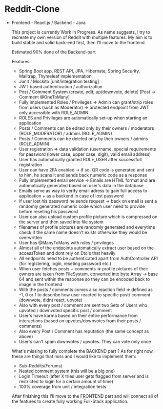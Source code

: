 # Reddit-Clone

 - Frontend - React.js / Backend - Java
    
    This project is currently Work in Progress. As name suggests, I try to recreate my own version of Reddit with multiple features.
    My aim is to build stable and solid back-end first, then I'll move to the frontend.
    
    Estimated 90% done of the Backend-part
    
    Features:
     - Spring Boot app, REST API, JPA, Hibernate, Spring Security, Mailtrap, Thymeleaf implementation
     - Junit / Mockito [unit/integration testing]
     - JWT based authentication / authorization
     - Post / Comment System (create, edit, up/downvote, delete) [Post -> Comment @OneToMany]
     - Fully implemented Roles / Privileges => Admin can grant/strip roles from users (such as Moderator) => protected endpoint from JWT
     only accessible with ROLE_ADMIN
     - ROLES and Privileges are automatically set-up when starting an application
     - Posts / Comments can be edited only by their owners / moderators (ROLE_MODERATOR) / admins (ROLE_ADMIN)
     - Posts / Comments can be deleted only by their owners / admins (ROLE_ADMIN)
     - User registration => data validation (username, special requirements for password (lower case, upper case, digit), valid email address)
     - User has automatically granted ROLE_USER after successfull registration
     - User can have 2FA enabled -> if so, QR code is generated and sent to him, he scans it and sends back numeric code as a response
     - Fully implemented email service => Emails are HTML format and are automatically generated based on user's data in the database
     - Emails serve as way to verify email adress to gain full access to application + as a backend in case of lost password
     - If user lost his password he sends request -> back on email is sent a randomly generated numeric code which user need to provide before
     reseting his password
     - User can also upload custom profile picture which is compressed on the server and then saved into file system
     - filenames of profile pictures are randomly generated and everytime check if the same name doesn't exists otherwise they would be overwritten
     - User has @ManyToMany with roles / privileges
     - Almost all of the endpoints automatically extract user based on the accessToken and dont rely on Dto's that heavily
     - All endpoints need to be authenticated apart from AuthController API (for registering, login, reseting password etc.)
     - When user fetches posts + comments => profile pictures of their owners are taken from FileSystem, converted into byte Array -> base 64
     and sent within the response so they can be encoded back to image in the frontend
     - With the posts / comments comes also reaction field => defined as -1, 0 or 1 to describe how user reacted to specific post/ comment 
     (downvote, didnt react, upvote)
     - Also with every post / comment are sent two Sets of Users who upvoted / downvoted specific post / comment
     - User's have karma based on their entire performance from interactions (based on upvotes/downvotes from their posts / comments)
     - Also every Post / Comment has reputation (the same concept as above)
     - User's can't spam downvotes / upvotes. They can vote only once

    What's missing to fully complete the BACKEND part ?
     As for right now, these are things that miss and I would like to implement them:
      - Sub-Reddits(Forums)
      - Nested comment system (this will be a big one)
      - Login Timeout (after X tries user gets flagged from server and is restricted to login for a certain amount of time)
      - 100% coverage from unit / integration tests

    After finishing this I'll move to the FRONTEND part and will connect all of the features to create fully working Full-Stack application.
